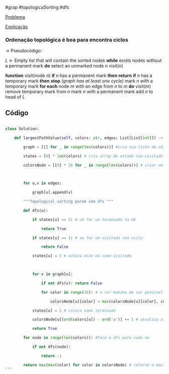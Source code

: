 #grap #topologicaSorting #dfs


[Problema](https://leetcode.com/problems/largest-color-value-in-a-directed-graph/description/)

[Explicação](https://www.youtube.com/watch?v=_DgjY4HvMto)

### Ordenação topológica é boa para encontra ciclos 

-> Pseudocódigo:

_L_ ← Empty list that will contain the sorted nodes
**while** exists nodes without a permanent mark **do**
    select an unmarked node _n_
    visit(_n_)

**function** visit(node _n_)
    **if** _n_ has a permanent mark **then**
        **return**
    **if** _n_ has a temporary mark **then**
        **stop**   _(graph has at least one cycle)_
	mark _n_ with a temporary mark
    **for each** node _m_ with an edge from _n_ to _m_ **do**
        visit(_m_)
    remove temporary mark from _n_
    mark _n_ with a permanent mark
    add _n_ to head of _L_


## Código

````python

class Solution:

    def largestPathValue(self, colors: str, edges: List[List[int]]) -> int:

        graph = [[] for _ in range(len(colors))] #cria sua lista de adjancencia

        states = [0] * len(colors) # cria array de estado nao-visitado =  0, visitado = 1, terminado = 2

        colorsNode = [[0] * 26 for _ in range(len(colors))] # criar um array para cada no sendo tamanho do alfabeto

  

        for u,v in edges:

            graph[u].append(v)

        """Topological sorting porem com dfs """

        def dfs(u):

            if states[u] == 2: # se for um terminado ta ok

                return True

            if states[u] == 1: # se for um visitado tem ciclo

                return False

            states[u] = 1 # coloca esse no como visitado

  

            for v in graph[u]:

                if not dfs(v): return False

                for color in range(26): # o cor maxima de cor possivel do no

                    colorsNode[u][color] = max(colorsNode[u][color], colorsNode[v][color])

            states[u] = 2 # coloca como terminado

            colorsNode[u][ord(colors[u]) - ord('a')] += 1 # atualiza a cor

            return True

        for node in range(len(colors)): #faco o dfs para cada no

            if not dfs(node):

                return -1

        return max(max(color) for color in colorsNode) # retorne o maximo de cada no
```
